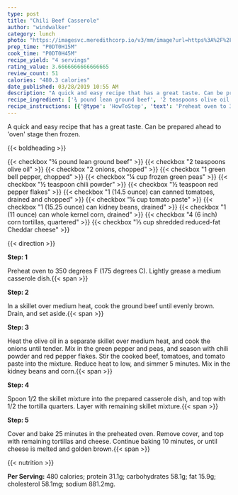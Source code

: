 ```yaml
---
type: post
title: "Chili Beef Casserole"
author: "windwalker"
category: lunch
photo: "https://imagesvc.meredithcorp.io/v3/mm/image?url=https%3A%2F%2Fimages.media-allrecipes.com%2Fuserphotos%2F1563769.jpg"
prep_time: "P0DT0H15M"
cook_time: "P0DT0H45M"
recipe_yield: "4 servings"
rating_value: 3.6666666666666665
review_count: 51
calories: "480.3 calories"
date_published: 03/28/2019 10:55 AM
description: "A quick and easy recipe that has a great taste. Can be prepared ahead to 'oven' stage then frozen."
recipe_ingredient: ['¾ pound lean ground beef', '2 teaspoons olive oil', '2 onions, chopped', '1 green bell pepper, chopped', '¼ cup frozen green peas', '½ teaspoon chili powder', '½ teaspoon red pepper flakes', '1 (14.5 ounce) can canned tomatoes, drained and chopped', '¼ cup tomato paste', '1 (15.25 ounce) can kidney beans, drained', '1 (11 ounce) can whole kernel corn, drained', '4 (6 inch) corn tortillas, quartered', '⅓ cup shredded reduced-fat Cheddar cheese']
recipe_instructions: [{'@type': 'HowToStep', 'text': 'Preheat oven to 350 degrees F (175 degrees C). Lightly grease a medium casserole dish.\n'}, {'@type': 'HowToStep', 'text': 'In a skillet over medium heat, cook the ground beef until evenly brown. Drain, and set aside.\n'}, {'@type': 'HowToStep', 'text': 'Heat the olive oil in a separate skillet over medium heat, and cook the onions until tender. Mix in the green pepper and peas, and season with chili powder and red pepper flakes. Stir the cooked beef, tomatoes, and tomato paste into the mixture. Reduce heat to low, and simmer 5 minutes. Mix in the kidney beans and corn.\n'}, {'@type': 'HowToStep', 'text': 'Spoon 1/2 the skillet mixture into the prepared casserole dish, and top with 1/2 the tortilla quarters. Layer with remaining skillet mixture.\n'}, {'@type': 'HowToStep', 'text': 'Cover and bake 25 minutes in the preheated oven. Remove cover, and top with remaining tortillas and cheese. Continue baking 10 minutes, or until cheese is melted and golden brown.\n'}]
---
```


A quick and easy recipe that has a great taste. Can be prepared ahead to 'oven' stage then frozen. 

{{< boldheading >}}

{{< checkbox "¾ pound lean ground beef" >}}
{{< checkbox "2 teaspoons olive oil" >}}
{{< checkbox "2  onions, chopped" >}}
{{< checkbox "1  green bell pepper, chopped" >}}
{{< checkbox "¼ cup frozen green peas" >}}
{{< checkbox "½ teaspoon chili powder" >}}
{{< checkbox "½ teaspoon red pepper flakes" >}}
{{< checkbox "1 (14.5 ounce) can canned tomatoes, drained and chopped" >}}
{{< checkbox "¼ cup tomato paste" >}}
{{< checkbox "1 (15.25 ounce) can kidney beans, drained" >}}
{{< checkbox "1 (11 ounce) can whole kernel corn, drained" >}}
{{< checkbox "4 (6 inch) corn tortillas, quartered" >}}
{{< checkbox "⅓ cup shredded reduced-fat Cheddar cheese" >}}


{{< direction >}}

**Step: 1**

Preheat oven to 350 degrees F (175 degrees C). Lightly grease a medium casserole dish.{{< span >}}

**Step: 2**

In a skillet over medium heat, cook the ground beef until evenly brown. Drain, and set aside.{{< span >}}

**Step: 3**

Heat the olive oil in a separate skillet over medium heat, and cook the onions until tender. Mix in the green pepper and peas, and season with chili powder and red pepper flakes. Stir the cooked beef, tomatoes, and tomato paste into the mixture. Reduce heat to low, and simmer 5 minutes. Mix in the kidney beans and corn.{{< span >}}

**Step: 4**

Spoon 1/2 the skillet mixture into the prepared casserole dish, and top with 1/2 the tortilla quarters. Layer with remaining skillet mixture.{{< span >}}

**Step: 5**

Cover and bake 25 minutes in the preheated oven. Remove cover, and top with remaining tortillas and cheese. Continue baking 10 minutes, or until cheese is melted and golden brown.{{< span >}}

{{< nutrition >}}

**Per Serving:** 480 calories; protein 31.1g; carbohydrates 58.1g; fat 15.9g; cholesterol 58.1mg; sodium 881.2mg.